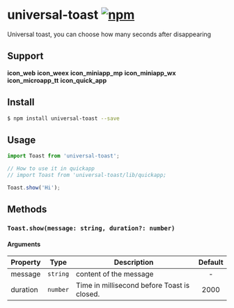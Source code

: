 # universal-toast [![npm](https://img.shields.io/npm/v/universal-toast.svg)](https://www.npmjs.com/package/universal-toast)

Universal toast, you can choose how many seconds after disappearing

## Support
__icon_web__ __icon_weex__ __icon_miniapp_mp__ __icon_miniapp_wx__ __icon_microapp_tt__ __icon_quick_app__

## Install

```bash
$ npm install universal-toast --save
```

## Usage

```js
import Toast from 'universal-toast';

// How to use it in quickapp
// import Toast from 'universal-toast/lib/quickapp;

Toast.show('Hi');
```

## Methods

### `Toast.show(message: string, duration?: number)`

#### Arguments
| Property | Type     | Description                                 | Default |
| -------- | -------- | ------------------------------------------- | :-----: |
| message  | `string` | content of the message                      |    -    |
| duration | `number` | Time in millisecond before Toast is closed. |  2000   |
